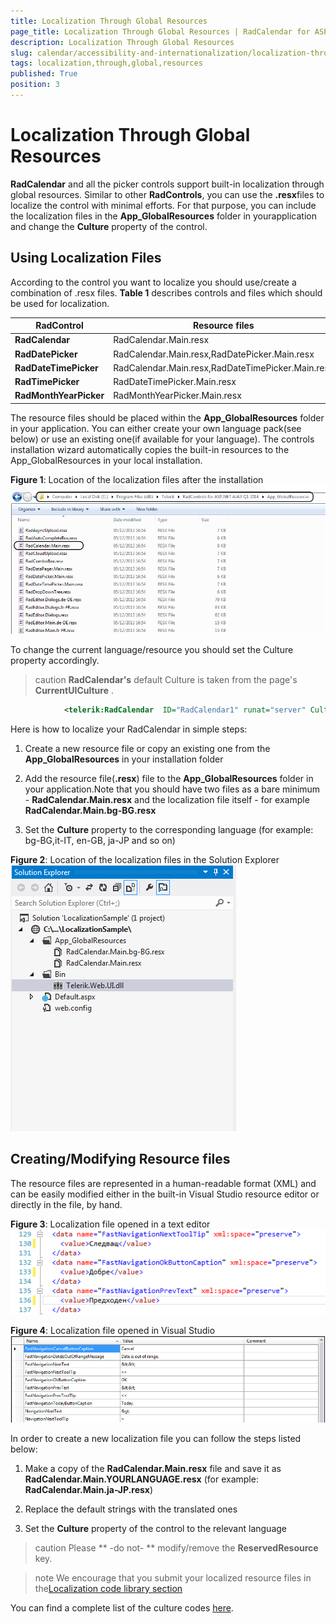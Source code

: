 ```yaml
---
title: Localization Through Global Resources
page_title: Localization Through Global Resources | RadCalendar for ASP.NET AJAX Documentation
description: Localization Through Global Resources
slug: calendar/accessibility-and-internationalization/localization-through-global-resources
tags: localization,through,global,resources
published: True
position: 3
---
```


# Localization Through Global Resources



**RadCalendar** and all the picker controls support built-in localization through global resources. Similar to other **RadControls**, you can use the **.resx**files to localize the control with minimal efforts. For that purpose, you can include the localization files in the **App_GlobalResources** folder in yourapplication and change the **Culture** property of the control.

## Using Localization Files

According to the control you want to localize you should use/create a combination of .resx files. **Table 1** describes controls and files which should be used for localization.


|  **RadControl**  |  **Resource files**  |
| ------ | ------ |
| **RadCalendar** |RadCalendar.Main.resx|
| **RadDatePicker** |RadCalendar.Main.resx,RadDatePicker.Main.resx|
| **RadDateTimePicker** |RadCalendar.Main.resx,RadDateTimePicker.Main.resx|
| **RadTimePicker** |RadDateTimePicker.Main.resx|
| **RadMonthYearPicker** |RadMonthYearPicker.Main.resx|

The resource files should be placed within the **App_GlobalResources** folder in your application. You can either create your own language pack(see below) or use an existing one(if available for your language). The controls installation wizard automatically copies the built-in resources to the App_GlobalResources in your local installation.

**Figure 1**: Location of the localization files after the installation![Localization Resource Files](images/LocalizationResourceFiles.png)

To change the current language/resource you should set the Culture property accordingly.

>caution  **RadCalendar's** default Culture is taken from the page's **CurrentUICulture** .
>


````XML
	        <telerik:RadCalendar  ID="RadCalendar1" runat="server" Culture="en-US" ... </telerik:RadCalendar>
````



Here is how to localize your RadCalendar in simple steps:

1. Create a new resource file or copy an existing one from the **App_GlobalResources** in your installation folder

1. Add the resource file(**.resx**) file to the **App_GlobalResources** folder in your application.Note that you should have two files as a bare minimum - **RadCalendar.Main.resx** and the localization file itself - for example **RadCalendar.Main.bg-BG.resx**

1. Set the **Culture** property to the corresponding language (for example: bg-BG,it-IT, en-GB, ja-JP and so on)

**Figure 2**: Location of the localization files in the Solution Explorer![Localization Solution Explorer](images/LocalizationSolutionExplorer.png)

## Creating/Modifying Resource files

The resource files are represented in a human-readable format (XML) and can be easily modified either in the	built-in Visual Studio resource editor or directly in the file, by hand.

**Figure 3**: Localization file opened in a text editor![Localization Text Editing](images/LocalizationTextEditing.png)

**Figure 4**: Localization file opened in Visual Studio![Localization Visual Studio Editor](images/LocalizationVisualStudioEditor.png)

In order to create a new localization file you can follow the steps listed below:

1. Make a copy of the **RadCalendar.Main.resx** file and save it as **RadCalendar.Main.YOURLANGUAGE.resx** (for example: **RadCalendar.Main.ja-JP.resx**)

1. Replace the default strings with the translated ones

1. Set the **Culture** property of the control to the relevant language

>caution Please ** -do not- ** modify/remove the **ReservedResource** key.
>


>note We encourage that you submit your localized resource files in the[Localization code library section](http://www.telerik.com/community/code-library/aspnet-ajax/localization.aspx)
>


You can find a complete list of the culture codes [here](http://sharpertutorials.com/list-of-culture-codes/).
